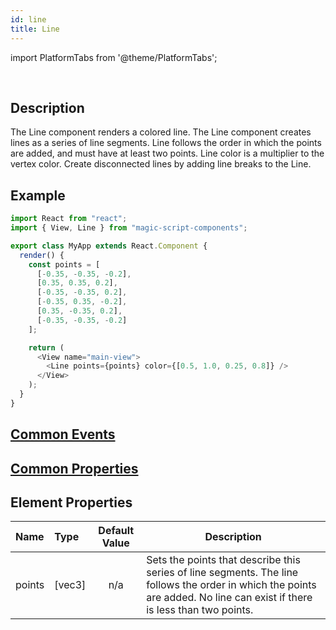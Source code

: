 ```yaml
---
id: line
title: Line
---
```


import PlatformTabs from '@theme/PlatformTabs';

<PlatformTabs component='line' />​

## Description

The Line component renders a colored line. The Line component creates lines as a series of line segments. Line follows the order in which the points are added, and must have at least two points. Line color is a multiplier to the vertex color. Create disconnected lines by adding line breaks to the Line.

## Example

```javascript
import React from "react";
import { View, Line } from "magic-script-components";

export class MyApp extends React.Component {
  render() {
    const points = [
      [-0.35, -0.35, -0.2],
      [0.35, 0.35, 0.2],
      [-0.35, -0.35, 0.2],
      [-0.35, 0.35, -0.2],
      [0.35, -0.35, 0.2],
      [-0.35, -0.35, -0.2]
    ];

    return (
      <View name="main-view">
        <Line points={points} color={[0.5, 1.0, 0.25, 0.8]} />
      </View>
    );
  }
}
```

## [Common Events](../events/CommonEvents.md)

## [Common Properties](../types/Properties.md)

## Element Properties

| Name   | Type   | Default Value | Description                                                                                                                                                               |
| :----- | :----- | :-----------: | ------------------------------------------------------------------------------------------------------------------------------------------------------------------------- |
| points | [vec3] |      n/a      | Sets the points that describe this series of line segments. The line follows the order in which the points are added. No line can exist if there is less than two points. |
